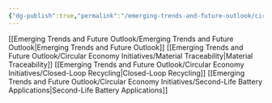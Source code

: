```yaml
---
{"dg-publish":true,"permalink":"/emerging-trends-and-future-outlook/circular-economy-initiatives/circular-economy-initiatives/"}
---
```


[[Emerging Trends and Future Outlook/Emerging Trends and Future Outlook\|Emerging Trends and Future Outlook]]
[[Emerging Trends and Future Outlook/Circular Economy Initiatives/Material Traceability\|Material Traceability]]
[[Emerging Trends and Future Outlook/Circular Economy Initiatives/Closed-Loop Recycling\|Closed-Loop Recycling]]
[[Emerging Trends and Future Outlook/Circular Economy Initiatives/Second-Life Battery Applications\|Second-Life Battery Applications]]

